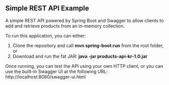 ## Simple REST API Example

A simple REST API powered by Spring Boot and Swagger to allow clients to
add and retrieve products from an in-memory collection.

To run this application, you can either:

1. Clone the repository and call **mvn spring-boot:run** from the root
folder, or
2. Download and run the fat JAR:
**java -jar products-api-kr-1.0.jar**

Once running, you can test the API using your own HTTP client, or you
can use the built-in Swagger UI at the following URL:
http://localhost:8080/swagger-ui.html
